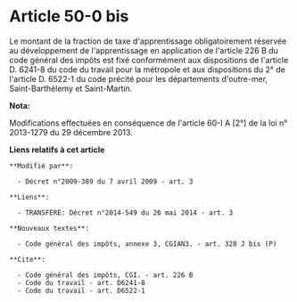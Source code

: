 # Article 50-0 bis

Le montant de la fraction de taxe d'apprentissage obligatoirement réservée au développement de l'apprentissage en application
de l'article 226 B du code général des impôts est fixé conformément aux dispositions de l'article D. 6241-8 du code du
travail pour la métropole et aux dispositions du 2° de l'article D. 6522-1 du code précité pour les départements d'outre-mer,
Saint-Barthélemy et Saint-Martin.

**Nota:**

Modifications effectuées en conséquence de l'article 60-I A [2°] de la loi n° 2013-1279 du 29 décembre 2013.

**Liens relatifs à cet article**

	**Modifié par**:

	  - Décret n°2009-389 du 7 avril 2009 - art. 3

	**Liens**:

	  - TRANSFERE: Décret n°2014-549 du 26 mai 2014 - art. 3

	**Nouveaux textes**:

	  - Code général des impôts, annexe 3, CGIAN3. - art. 328 J bis (P)

	**Cite**:

	  - Code général des impôts, CGI. - art. 226 B
	  - Code du travail - art. D6241-8
	  - Code du travail - art. D6522-1

